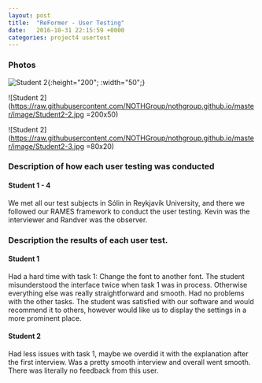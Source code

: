 ```yaml
---
layout: post
title:  "ReFormer - User Testing"
date:   2016-10-31 22:15:59 +0000
categories: project4 usertest
---
```




### Photos

![Student 2](https://raw.githubusercontent.com/NOTHGroup/nothgroup.github.io/master/image/student2-1.jpg){:height="200"; :width="50";}

![Student 2](https://raw.githubusercontent.com/NOTHGroup/nothgroup.github.io/master/image/Student2-2.jpg =200x50)

![Student 2](https://raw.githubusercontent.com/NOTHGroup/nothgroup.github.io/master/image/Student2-3.jpg =80x20)

### Description of how each user testing was conducted 

#### Student 1 - 4

We met all our test subjects in Sólin in Reykjavík University, and there we followed our RAMES framework to conduct the user testing. 
Kevin was the interviewer and Randver was the observer. 

### Description the results of each user test. 

#### Student 1 
Had a hard time with task 1: Change the font to another font. The student misunderstood the interface twice
when task 1 was in process. Otherwise everything else was really straightforward and smooth. Had no problems with
the other tasks.
The student was satisfied with our software and would recommend it to others, however would like us to display the settings in a 
more prominent place.

#### Student 2

Had less issues with task 1, maybe we overdid it with the explanation after the first interview. Was a pretty smooth interview and overall went smooth.
There was literally no feedback from this user.



